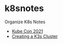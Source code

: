 # k8snotes
Organize K8s Notes

* [Kube Con 2021](KubeCon2021.md)
* [Creating a K3s Cluster](k3sCluster.md)

